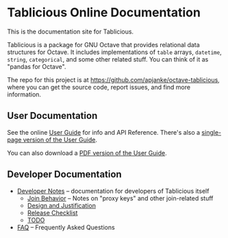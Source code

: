 # Tablicious Online Documentation

This is the documentation site for Tablicious.

Tablicious is a package for GNU Octave that provides relational data structures for Octave. It includes implementations of `table` arrays, `datetime`, `string`, `categorical`, and some other related stuff. You can think of it as "pandas for Octave".

The repo for this project is at <https://github.com/apjanke/octave-tablicious>, where you can get the source code, report issues, and find more information.

## User Documentation

See the online [User Guide](user-guide/html/index.html) for info and API Reference. There's also a [single-page version of the User Guide](user-guide/tablicious.html).

You can also download a [PDF version of the User Guide](user-guide/tablicious.pdf).

## Developer Documentation

* [Developer Notes](Developer-Notes.html) – documentation for developers of Tablicious itself
  * [Join Behavior](Join-Behavior.html) – Notes on "proxy keys" and other join-related stuff
  * [Design and Justification](Design-and-Justification.html)
  * [Release Checklist](Release-Checklist.html)
  * [TODO](TODO.html)
* [FAQ](FAQ.html) – Frequently Asked Questions
